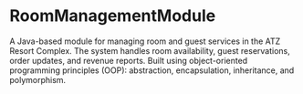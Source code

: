 # RoomManagementModule
A Java-based module for managing room and guest services in the ATZ Resort Complex. The system handles room availability, guest reservations, order updates, and revenue reports. Built using object-oriented programming principles (OOP): abstraction, encapsulation, inheritance, and polymorphism.

